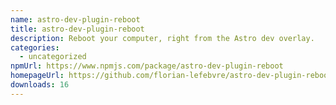 ```yaml
---
name: astro-dev-plugin-reboot
title: astro-dev-plugin-reboot
description: Reboot your computer, right from the Astro dev overlay.
categories:
  - uncategorized
npmUrl: https://www.npmjs.com/package/astro-dev-plugin-reboot
homepageUrl: https://github.com/florian-lefebvre/astro-dev-plugin-reboot
downloads: 16
---
```

